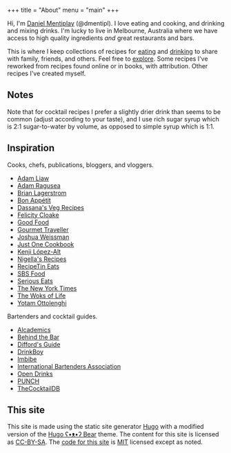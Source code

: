 +++
title = "About"
menu = "main"
+++

Hi, I'm [Daniel Mentiplay](https://dmentipl.github.io) (@dmentipl). I love eating and cooking, and drinking and mixing drinks. I'm lucky to live in Melbourne, Australia where we have access to high quality ingredients *and* great restaurants and bars.

This is where I keep collections of recipes for [eating](eat) and [drinking](drink) to share with family, friends, and others. Feel free to [explore](explore). Some recipes I've reworked from recipes found online or in books, with attribution. Other recipes I've created myself.

## Notes

Note that for cocktail recipes I prefer a slightly drier drink than seems to be common (adjust according to your taste), and I use rich sugar syrup which is 2:1 sugar-to-water by volume, as opposed to simple syrup which is 1:1.

## Inspiration

Cooks, chefs, publications, bloggers, and vloggers.

- [Adam Liaw](https://adamliaw.com/)
- [Adam Ragusea](https://www.adamragusea.com/)
- [Brian Lagerstrom](https://www.brianlagerstrom.com/)
- [Bon Appétit](https://www.bonappetit.com/)
- [Dassana's Veg Recipes](https://www.vegrecipesofindia.com/)
- [Felicity Cloake](https://www.theguardian.com/food/series/how-to-cook-the-perfect----)
- [Good Food](https://www.goodfood.com.au/)
- [Gourmet Traveller](https://www.gourmettraveller.com.au/)
- [Joshua Weissman](https://www.joshuaweissman.com/)
- [Just One Cookbook](http://justonecookbook.com/)
- [Kenji López-Alt](http://www.kenjilopezalt.com/)
- [Nigella's Recipes](https://www.nigella.com/recipes)
- [RecipeTin Eats](https://www.recipetineats.com/)
- [SBS Food](https://www.sbs.com.au/food/)
- [Serious Eats](https://www.seriouseats.com/)
- [The New York Times](https://cooking.nytimes.com/)
- [The Woks of Life](https://thewoksoflife.com/)
- [Yotam Ottolenghi](https://ottolenghi.co.uk/recipes)

Bartenders and cocktail guides.

- [Alcademics](https://www.alcademics.com/)
- [Behind the Bar](https://www.behindthebarwithcaradevine.com/)
- [Difford's Guide](https://www.diffordsguide.com/)
- [DrinkBoy](http://drinkboy.com/)
- [Imbibe](https://imbibemagazine.com/)
- [International Bartenders Association](https://iba-world.com/)
- [Open Drinks](https://opendrinks.io/)
- [PUNCH](https://punchdrink.com/)
- [TheCocktailDB](https://www.thecocktaildb.com/)

## This site

This site is made using the static site generator [Hugo](https://gohugo.io/) with a modified version of the [Hugo ʕ•ᴥ•ʔ Bear](https://github.com/janraasch/hugo-bearblog/) theme. The content for this site is licensed as [CC-BY-SA](https://creativecommons.org/licenses/by-sa/2.0/). The [code for this site](https://github.com/dmentipl/recipes/) is [MIT](https://opensource.org/licenses/MIT) licensed except as noted.
